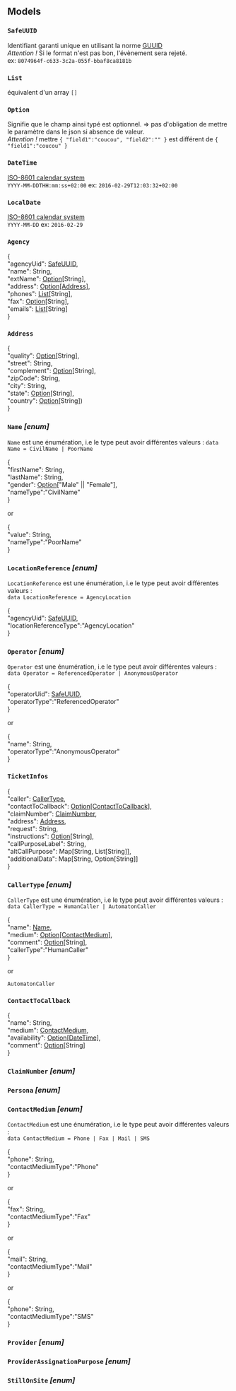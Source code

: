 ## Models

### `SafeUUID`

Identifiant garanti unique en utilisant la norme [GUUID](https://fr.wikipedia.org/wiki/Globally_Unique_Identifier)  
*Attention !* Si le format n'est pas bon, l'évènement sera rejeté.  
ex: `8074964f-c633-3c2a-055f-bbaf8ca8181b`

### `List`

équivalent d'un array `[]`

### `Option`

Signifie que le champ ainsi typé est optionnel. 
=> pas d'obligation de mettre le paramètre dans le json si absence de valeur.  
*Attention !* mettre `{ "field1":"coucou", "field2":"" }` est différent de `{ "field1":"coucou" }`

### `DateTime`

[ISO-8601 calendar system](https://fr.wikipedia.org/wiki/ISO_8601)  
`YYYY-MM-DDTHH:mm:ss+02:00` ex: `2016-02-29T12:03:32+02:00`

### `LocalDate` 

[ISO-8601 calendar system](https://fr.wikipedia.org/wiki/ISO_8601)  
`YYYY-MM-DD` ex: `2016-02-29`

### `Agency`

{  
  "agencyUid": [SafeUUID](https://github.com/PerformanceIMMO/documentation/blob/master/Models.md#safeuuid),  
  "name": String,  
  "extName": [Option](https://github.com/PerformanceIMMO/documentation/blob/master/Models.md#option)[String],  
  "address": [Option](https://github.com/PerformanceIMMO/documentation/blob/master/Models.md#option)[[Address]](https://github.com/PerformanceIMMO/documentation/blob/master/Models.md#address),  
  "phones": [List](https://github.com/PerformanceIMMO/documentation/blob/master/Models.md#list)[String],  
  "fax": [Option](https://github.com/PerformanceIMMO/documentation/blob/master/Models.md#option)[String],  
  "emails": [List](https://github.com/PerformanceIMMO/documentation/blob/master/Models.md#list)[String]  
}  

### `Address`

{  
  "quality": [Option](https://github.com/PerformanceIMMO/documentation/blob/master/Models.md#option)[String],  
  "street": String,  
  "complement": [Option](https://github.com/PerformanceIMMO/documentation/blob/master/Models.md#option)[String],  
  "zipCode": String,  
  "city": String,  
  "state": [Option](https://github.com/PerformanceIMMO/documentation/blob/master/Models.md#option)[String],  
  "country": [Option](https://github.com/PerformanceIMMO/documentation/blob/master/Models.md#option)[String])  
}  

### `Name` *[enum]*
`Name` est une énumération, i.e le type peut avoir différentes valeurs : `data Name = CivilName | PoorName` 

{  
  "firstName": String,  
  "lastName": String,  
  "gender": [Option](https://github.com/PerformanceIMMO/documentation/blob/master/Models.md#option)["Male" || "Female"],  
  "nameType":"CivilName"  
}  

or

{  
  "value": String,  
  "nameType":"PoorName"  
}  

### `LocationReference` *[enum]*
`LocationReference` est une énumération, i.e le type peut avoir différentes valeurs :  
`data LocationReference = AgencyLocation`

{  
  "agencyUid": [SafeUUID](https://github.com/PerformanceIMMO/documentation/blob/master/Models.md#safeuuid),  
  "locationReferenceType":"AgencyLocation"  
}  

### `Operator` *[enum]*
`Operator` est une énumération, i.e le type peut avoir différentes valeurs :  
`data Operator = ReferencedOperator | AnonymousOperator`

{  
  "operatorUid": [SafeUUID](https://github.com/PerformanceIMMO/documentation/blob/master/Models.md#safeuuid),  
  "operatorType":"ReferencedOperator"  
}  

or

{  
  "name": String,  
  "operatorType":"AnonymousOperator"  
}  

### `TicketInfos`

{  
  "caller": [CallerType](https://github.com/PerformanceIMMO/documentation/blob/master/Models.md#callertype-enum),  
  "contactToCallback": [Option](https://github.com/PerformanceIMMO/documentation/blob/master/Models.md#option)[[ContactToCallback]](https://github.com/PerformanceIMMO/documentation/blob/master/Models.md#contacttocallback),  
  "claimNumber": [ClaimNumber](https://github.com/PerformanceIMMO/documentation/blob/master/Models.md#claimnumber-enum),  
  "address": [Address](https://github.com/PerformanceIMMO/documentation/blob/master/Models.md#address),  
  "request": String,  
  "instructions": [Option](https://github.com/PerformanceIMMO/documentation/blob/master/Models.md#option)[String],  
  "callPurposeLabel": String,  
  "altCallPurpose": Map[String, List[String]],  
  "additionalData": Map[String, Option[String]]  
}  

### `CallerType` *[enum]*
`CallerType` est une énumération, i.e le type peut avoir différentes valeurs :  
`data CallerType = HumanCaller | AutomatonCaller`

{  
  "name": [Name](https://github.com/PerformanceIMMO/documentation/blob/master/Models.md#name-enum),  
  "medium": [Option](https://github.com/PerformanceIMMO/documentation/blob/master/Models.md#option)[[ContactMedium]](https://github.com/PerformanceIMMO/documentation/blob/master/Models.md#contactmedium-enum),  
  "comment": [Option](https://github.com/PerformanceIMMO/documentation/blob/master/Models.md#option)[String],  
  "callerType":"HumanCaller"  
}  

or

`AutomatonCaller`

### `ContactToCallback`

{  
  "name": String,  
  "medium": [ContactMedium](https://github.com/PerformanceIMMO/documentation/blob/master/Models.md#contactmedium-enum),  
  "availability": [Option](https://github.com/PerformanceIMMO/documentation/blob/master/Models.md#option)[[DateTime]](https://github.com/PerformanceIMMO/documentation/blob/master/Models.md#datetime),  
  "comment": [Option](https://github.com/PerformanceIMMO/documentation/blob/master/Models.md#option)[String]  
}  

### `ClaimNumber` *[enum]*

### `Persona` *[enum]*

### `ContactMedium` *[enum]*
`ContactMedium` est une énumération, i.e le type peut avoir différentes valeurs :  
`data ContactMedium = Phone | Fax | Mail | SMS`

{  
  "phone": String,  
  "contactMediumType":"Phone"  
}  

or

{  
  "fax": String,  
  "contactMediumType":"Fax"  
}  

or

{  
  "mail": String,  
  "contactMediumType":"Mail"  
}  

or

{  
  "phone": String,  
  "contactMediumType":"SMS"  
}  


### `Provider` *[enum]*

### `ProviderAssignationPurpose` *[enum]*

### `StillOnSite` *[enum]*
